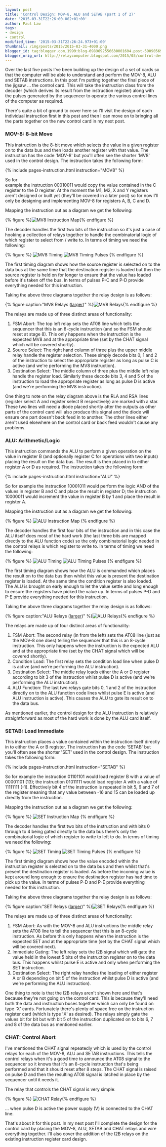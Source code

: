 ```yaml
---
layout: post
title: 'Control Design: MOV-8, ALU and SETAB (part 1 of 2)'
date: '2015-03-31T22:26:00.002+01:00'
author: Paul Law
tags:
- design
- control
modified_time: '2015-03-31T22:26:24.973+01:00'
thumbnail: /img/posts/2015/2015-03-31-4000.png
blogger_id: tag:blogger.com,1999:blog-6989692556630001604.post-590905691965893868
blogger_orig_url: http://relaycomputer.blogspot.com/2015/03/control-design-mov-8-alu-and-setab-part.html
---
```


Over the last five posts I've been building up the design of a set of cards so 
that the computer will be able to understand and perform the MOV-8, ALU and 
SETAB instructions. In this post I'm putting together the final piece of the 
jigsaw ... the control card. This will take the instruction class from the 
decoder (which derives its result from the instruction register) along with 
the pulses generated by the sequencer to operate the various control lines of 
the computer as required.

There's quite a bit of ground to cover 
here so I'll visit the design of each individual instruction first in this 
post and then I can move on to bringing all the parts together on the new 
control card in my next post.

### MOV-8: 8-bit Move

This instruction
is the 8-bit move which selects the value in a given register on to the data
bus and then loads another register with that value. The instruction has the
code 'MOV-8' but you'll often see the shorter 'MV8' used in the control
design. The instruction takes the following form:

{% include pages-instruction.html instruction="MOV8" %}

So for  
example the instruction 00010011 would copy the value contained in the C
register to the D register. At the moment the M1, M2, X and Y registers aren't
designed or built yet (they'll be covered in a later post) so for now I'll
only be designing and implementing MOV-8 for registers A, B, C and D.

Mapping the instruction out as a diagram we get the following:

{% figure %}![MV8 Instruction Map](/assets/img/posts/2015/2015-03-31-0000.png){% endfigure %}

The decoder handles 
the first two bits of the instruction so it's just a case of hooking a 
collection of relays together to handle the combinatorial logic of which 
register to select from / write to. In terms of timing we need the 
following:

{% figure %}
![MV8 Timing](/assets/img/posts/2015/2015-03-31-0001.png)
![MV8 Timing Pulses](/assets/img/posts/2015/2015-03-31-0002.png)
{% endfigure %}

The first timing 
diagram shows how the source register is selected on to the data bus at the 
same time that the destination register is loaded but then the source register 
is held on for longer to ensure that the value has loaded before it's taken 
off the bus. In terms of pulses P-C and P-D provide everything needed for this 
instruction.

Taking the above three diagrams together the relay 
design is as follows:

{% figure caption:"MV8 Relays ([larger](/assets/img/posts/2015/2015-03-31-1000.png))" %}![MV8 Relays](/assets/img/posts/2015/2015-03-31-0003.png){% endfigure %}

The relays are made up of 
three distinct areas of functionality:

1. FSM Abort: The top left relay sets the AT08 line which tells the sequencer that this is an 8-cycle 
instruction (and so the FSM should reset at stage 8). This only happens when the instruction is the 
expected MV8 and at the appropriate time (set by the CHAT signal which will be covered shortly).
2. Source Select: The right hand column of three plus the upper middle relay handle the register 
selection. These simply decode bits 0, 1 and 2 of the instruction to select the appropriate register 
as long as pulse C is active (and we're performing the MV8 instruction).
3. Destination Select: The middle column of three plus the middle left relay handle the register load. 
Similarly these decode bits 3, 4 and 5 of the instruction to load the appropriate register as long as 
pulse D is active (and we're performing the MV8 instruction).

One thing to note on the relay diagram above is 
the RLA and RSA lines (register select A and register select B respectively) 
are marked with a star. These two lines will need a diode placed shortly after 
the outputs as other parts of the control card will also produce this signal 
and the diode will ensure one part doesn't back feed in to another. The other 
lines either aren't used elsewhere on the control card or back feed wouldn't 
cause any problems.

### ALU: Arithmetic/Logic

This instruction 
commands the ALU to perform a given operation on the value in register B (and 
optionally register C for operations with two inputs) placing the result on 
the data bus. The result is then placed in to either register A or D as 
required. The instruction takes the following form:

{% include pages-instruction.html instruction="ALU" %}

So for example the instruction 10001011 would 
perform the logic AND of the values in register B and C and place the result 
in register D; the instruction 10000011 would increment the value in register 
B by 1 and place the result in register A.

Mapping the instruction 
out as a diagram we get the following:

{% figure %}
![ALU Instruction Map](/assets/img/posts/2015/2015-03-31-0004.png)
{% endfigure %}

The decoder handles 
the first four bits of the instruction and in this case the ALU itself does 
most of the hard work (the last three bits are mapped directly to the ALU 
function code) so the only combinatorial logic needed in the control relays is 
which register to write to. In terms of timing we need the following:

{% figure %}
![ALU Timing](/assets/img/posts/2015/2015-03-31-0005.png)
![ALU Timing Pulses](/assets/img/posts/2015/2015-03-31-0006.png)
{% endfigure %} 

The first timing 
diagram shows how the ALU is commanded which places the result on to the data 
bus then whilst this value is present the destination register is loaded. At 
the same time the condition register is also loaded. The ALU is brought on 
early enough to let the value settle and long enough to ensure the registers 
have picked the value up. In terms of pulses P-D and P-E provide everything 
needed for this instruction.

Taking the above three diagrams 
together the relay design is as follows:

{% figure caption:"ALU Relays ([larger](/assets/img/posts/2015/2015-03-31-1001.png))" %}![ALU Relays](/assets/img/posts/2015/2015-03-31-0007.png){% endfigure %}

The relays are made up of 
four distinct areas of functionality:

1. FSM Abort: The second relay (in from the left) sets the AT08 line (just as the MOV-8 one does) telling the 
sequencer that this is an 8-cycle instruction. This only happens when the instruction is the expected ALU and at 
the appropriate time (set by the CHAT signal which will be covered shortly).
2. Condition Load: The first relay sets the condition load line when pulse D is active (and we're performing the 
ALU instruction).
3. Destination Select: The middle relay loads either the A or D register according to bit 3 of the instruction 
whilst pulse D is active (and we're performing the ALU instruction).
4. ALU Function: The last two relays gate bits 0, 1 and 2 of the instruction directly on to the ALU function code 
lines whilst pulse E is active (and ALU instruction is active). This causes the ALU to gate its result on to the 
data bus.

As 
mentioned earlier, the control design for the ALU instruction is relatively 
straightforward as most of the hard work is done by the ALU card 
itself.

### SETAB: Load Immediate

This instruction places a value 
contained within the instruction itself directly in to either the A or B 
register. The instruction has the code 'SETAB' but you'll often see the 
shorter 'SET' used in the control design. The instruction takes the following 
form:

{% include pages-instruction.html instruction="SETAB" %}

So for example the instruction 01101101 
would load register B with a value of 00001101 (13); the instruction 01011111 
would load register A with a value of 11111111 (-1). Effectively bit 4 of the 
instruction is repeated in bit 5, 6 and 7 of the register meaning that any 
value between -16 and 15 can be loaded up directly from the instruction.

Mapping the instruction out as a diagram we get the following:

{% figure %}
![SET Instruction Map](/assets/img/posts/2015/2015-03-31-0008.png)
{% endfigure %}

The decoder handles 
the first two bits of the instruction and with bits 0 through to 4 being gated 
directly to the data bus there's only the combinatorial logic of which 
register to write to left to do. In terms of timing we need the following:

{% figure %}
![SET Timing](/assets/img/posts/2015/2015-03-31-0009.png)
![SET Timing Pulses](/assets/img/posts/2015/2015-03-31-0010.png)
{% endfigure %}

The first timing 
diagram shows how the value encoded within the instruction register is 
selected on to the data bus and then whilst that's present the destination 
register is loaded. As before the incoming value is kept around long enough to 
ensure the destination register has had time to pick up the value. In terms of 
pulses P-D and P-E provide everything needed for this instruction.

Taking the above three diagrams together the relay design is as follows:

{% figure caption:"SET Relays ([larger](/assets/img/posts/2015/2015-03-31-1002.png))" %}![SET Relays](/assets/img/posts/2015/2015-03-31-0011.png){% endfigure %}

The relays are made up of 
three distinct areas of functionality:

1. FSM Abort: As with the 
MOV-8 and ALU instructions the middle relay sets the AT08 line to tell the 
sequencer that this is an 8-cycle instruction. As before this only happens 
when the instruction is the expected SET and at the appropriate time (set by 
the CHAT signal which will be covered next).
2. Immediate Gating: The 
left relay sets the I2B signal which will gate the value held in the lowest 5 
bits of the instruction register on to the data bus. This happens whilst pulse 
E is active and only when performing the SET instruction.
3. Destination 
Select: The right relay handles the loading of either register A or B 
depending on bit 5 of the instruction whilst pulse D is active (and we're 
performing the ALU instruction).

One thing to note is that the 
I2B relays aren't shown here and that's because they're not going on the 
control card. This is because they'll need both the data and instruction buses 
together which can only be found on type 'X' cards. Fortunately there's plenty 
of space free on the instruction register card (which is type 'X' as desired). 
The relays simply gate the values bit for bit but with bit 5 of the 
instruction duplicated on to bits 6, 7 and 8 of the data bus as mentioned 
earlier.

### CHAT: Control Abort

I've mentioned the CHAT signal 
repeatedly which is used by the control relays for each of the MOV-8, ALU and 
SETAB instructions. This tells the control relays when it's a good time to 
announce the AT08 signal to the sequencer so it knows that it's an 8-cycle 
instruction that's being performed and that it should reset after 8 steps. The 
CHAT signal is raised on pulse D and then the resulting AT08 signal is latched 
in place by the sequencer until it needs it.

The relay that 
controls the CHAT signal is very simple:

{% figure %}
![CHAT Relay](/assets/img/posts/2015/2015-03-31-0012.png){% endfigure %}

... when pulse D is active 
the power supply (V) is connected to the CHAT line.

That's about it 
for this post. In my next post I'll complete the design for the control card 
by placing the MOV-8, ALU, SETAB and CHAT relays and wire everything together. 
I'll also cover the addition of the I2B relays on the existing instruction 
register card design. 
